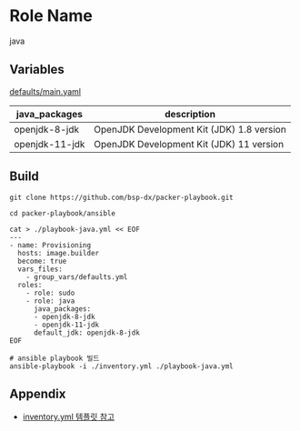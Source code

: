 Role Name
=========

java

Variables
--------------
[defaults/main.yaml](./defaults/main.yml)

| java_packages     | description   |
| -------           | ------------  |
| openjdk-8-jdk     |  OpenJDK Development Kit (JDK) 1.8 version |
| openjdk-11-jdk    |  OpenJDK Development Kit (JDK) 11 version |



Build
----------------

```shell
git clone https://github.com/bsp-dx/packer-playbook.git

cd packer-playbook/ansible

cat > ./playbook-java.yml << EOF
---
- name: Provisioning
  hosts: image.builder
  become: true
  vars_files:
    - group_vars/defaults.yml
  roles:
    - role: sudo
    - role: java
      java_packages:
      - openjdk-8-jdk
      - openjdk-11-jdk
      default_jdk: openjdk-8-jdk
EOF

# ansible playbook 빌드 
ansible-playbook -i ./inventory.yml ./playbook-java.yml
```

Appendix
----------------
- [inventory.yml 템플릿 참고](../../../README.md#inventory-example)
